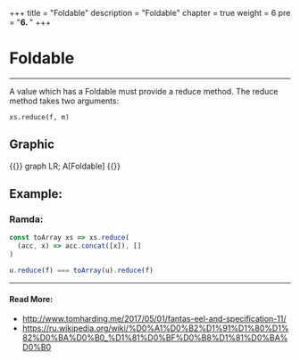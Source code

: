 +++
title = "Foldable"
description = "Foldable"
chapter = true
weight = 6
pre = "<b>6. </b>"
+++

# Foldable
---
A value which has a Foldable must provide a reduce method. The reduce method takes two arguments:

`xs.reduce(f, m)`

## Graphic
{{<mermaid align="center">}}
graph LR;
    A[Foldable]
{{</mermaid>}}

## Example:

### Ramda:
```js
const toArray xs => xs.reduce(
  (acc, x) => acc.concat([x]), []
)

u.reduce(f) === toArray(u).reduce(f)
```

---
#### Read More:
- http://www.tomharding.me/2017/05/01/fantas-eel-and-specification-11/
- https://ru.wikipedia.org/wiki/%D0%A1%D0%B2%D1%91%D1%80%D1%82%D0%BA%D0%B0_%D1%81%D0%BF%D0%B8%D1%81%D0%BA%D0%B0
